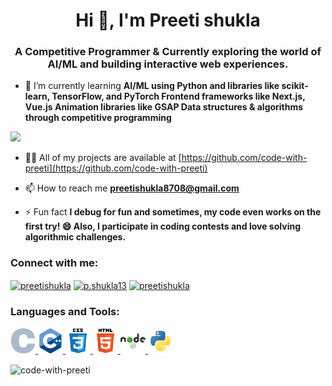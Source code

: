 <h1 align="center">Hi 👋, I'm Preeti shukla</h1>
<h3 align="center">A Competitive Programmer & Currently exploring the world of AI/ML and building interactive web experiences.</h3>

- 🌱 I’m currently learning **AI/ML using Python and libraries like scikit-learn, TensorFlow, and PyTorch Frontend frameworks like Next.js, Vue.js Animation libraries like GSAP Data structures & algorithms through competitive programming**

<img src="https://img.freepik.com/free-vector/cute-girl-hacker-operating-laptop-cartoon-vector-icon-illustration-people-technology-isolated-flat_138676-9487.jpg?semt=ais_hybrid&w=740" style="width: 200px;">


- 👨‍💻 All of my projects are available at [https://github.com/code-with-preeti](https://github.com/code-with-preeti)

- 📫 How to reach me **preetishukla8708@gmail.com**

- ⚡ Fun fact **I debug for fun and sometimes, my code even works on the first try! 😄 Also, I participate in coding contests and love solving algorithmic challenges.**

<h3 align="left">Connect with me:</h3>
<p align="left">
<a href="https://linkedin.com/in/preetishukla" target="blank"><img align="center" src="https://raw.githubusercontent.com/rahuldkjain/github-profile-readme-generator/master/src/images/icons/Social/linked-in-alt.svg" alt="preetishukla" height="30" width="40" /></a>
<a href="https://instagram.com/p.shukla13" target="blank"><img align="center" src="https://raw.githubusercontent.com/rahuldkjain/github-profile-readme-generator/master/src/images/icons/Social/instagram.svg" alt="p.shukla13" height="30" width="40" /></a>
<a href="https://codeforces.com/profile/preetishukla" target="blank"><img align="center" src="https://raw.githubusercontent.com/rahuldkjain/github-profile-readme-generator/master/src/images/icons/Social/codeforces.svg" alt="preetishukla" height="30" width="40" /></a>
</p>

<h3 align="left">Languages and Tools:</h3>
<p align="left"> <a href="https://www.cprogramming.com/" target="_blank" rel="noreferrer"> <img src="https://raw.githubusercontent.com/devicons/devicon/master/icons/c/c-original.svg" alt="c" width="40" height="40"/> </a> <a href="https://www.w3schools.com/cpp/" target="_blank" rel="noreferrer"> <img src="https://raw.githubusercontent.com/devicons/devicon/master/icons/cplusplus/cplusplus-original.svg" alt="cplusplus" width="40" height="40"/> </a> <a href="https://www.w3schools.com/css/" target="_blank" rel="noreferrer"> <img src="https://raw.githubusercontent.com/devicons/devicon/master/icons/css3/css3-original-wordmark.svg" alt="css3" width="40" height="40"/> </a> <a href="https://www.w3.org/html/" target="_blank" rel="noreferrer"> <img src="https://raw.githubusercontent.com/devicons/devicon/master/icons/html5/html5-original-wordmark.svg" alt="html5" width="40" height="40"/> </a> <a href="https://nodejs.org" target="_blank" rel="noreferrer"> <img src="https://raw.githubusercontent.com/devicons/devicon/master/icons/nodejs/nodejs-original-wordmark.svg" alt="nodejs" width="40" height="40"/> </a> <a href="https://www.python.org" target="_blank" rel="noreferrer"> <img src="https://raw.githubusercontent.com/devicons/devicon/master/icons/python/python-original.svg" alt="python" width="40" height="40"/> </a> </p>

<p><img align="center" src="https://github-readme-stats.vercel.app/api/top-langs?username=code-with-preeti&show_icons=true&locale=en&layout=compact" alt="code-with-preeti" /></p>
